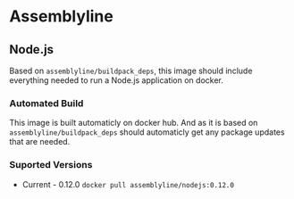 # Assemblyline
## Node.js
Based on `assemblyline/buildpack_deps`, this image should include everything needed to run a Node.js application on docker.

### Automated Build
This image is built automaticly on docker hub. And as it is based on `assemblyline/buildpack_deps` should automaticly get any package updates that are needed.

### Suported Versions

* Current - 0.12.0
`docker pull assemblyline/nodejs:0.12.0`
